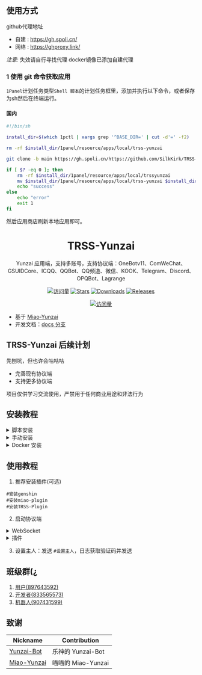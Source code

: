 ## 使用方式

github代理地址
- 自建 : https://gh.spoli.cn/ 
- 网络 : https://ghproxy.link/

*注意:* 失效请自行寻找代理
docker镜像已添加自建代理

### 1 使用 git 命令获取应用

`1Panel`计划任务类型`Shell 脚本`的计划任务框里，添加并执行以下命令，或者保存为sh然后在终端运行。
#### 国内
```bash
#!/bin/sh

install_dir=$(which 1pctl | xargs grep '^BASE_DIR=' | cut -d'=' -f2)

rm -rf $install_dir/1panel/resource/apps/local/trss-yunzai

git clone -b main https://gh.spoli.cn/https://github.com/SilkKirk/TRSS-Yunzai-1Panel.git "$install_dir/1panel/resource/apps/local/trss-yunzai"

if [ $? -eq 0 ]; then
    rm -rf $install_dir/1panel/resource/apps/local/trssyunzai
    mv $install_dir/1panel/resource/apps/local/trss-yunzai $install_dir/1panel/resource/apps/local/trssyunzai
    echo "success"
else
    echo "error"
    exit 1
fi
```
然后应用商店刷新本地应用即可。


<div align="center">

# TRSS-Yunzai

Yunzai 应用端，支持多账号，支持协议端：OneBotv11、ComWeChat、GSUIDCore、ICQQ、QQBot、QQ频道、微信、KOOK、Telegram、Discord、OPQBot、Lagrange

[![访问量](https://visitor-badge.glitch.me/badge?page_id=TimeRainStarSky.Yunzai&right_color=red&left_text=访%20问%20量)](https://github.com/TimeRainStarSky/Yunzai)
[![Stars](https://img.shields.io/github/stars/TimeRainStarSky/Yunzai?color=yellow&label=收藏)](../../stargazers)
[![Downloads](https://img.shields.io/github/downloads/TimeRainStarSky/Yunzai/total?color=blue&label=下载)](../../archive/main.tar.gz)
[![Releases](https://img.shields.io/github/v/release/TimeRainStarSky/Yunzai?color=green&label=发行版)](../../releases/latest)

[![访问量](https://profile-counter.glitch.me/TimeRainStarSky-Yunzai/count.svg)](https://github.com/TimeRainStarSky/Yunzai)

</div>

- 基于 [Miao-Yunzai](../../../../yoimiya-kokomi/Miao-Yunzai)
- 开发文档：[docs 分支](../../tree/docs)

## TRSS-Yunzai 后续计划

先刨坑，但也许会咕咕咕

- 完善现有协议端
- 支持更多协议端

项目仅供学习交流使用，严禁用于任何商业用途和非法行为

## 安装教程

<details><summary>脚本安装</summary>

- [🌌 TRSS](https://TRSS.me)
- [🔼 Vercel](https://TRSS-Script.Vercel.app)
- [🐱 GitHub](https://TimeRainStarSky.GitHub.io/TRSS_Script)
- [🇬 Gitee](https://Gitee.com/TimeRainStarSky/TRSS_Script)

</details>

<details><summary>手动安装</summary>

> 环境准备：Windows/Linux/MacOS/Android  
> [Node.js(>=v21)](https://nodejs.org), [Redis](https://redis.io), [Git](https://git-scm.com), [Chrome(可选)](https://google.cn/chrome)

1. Git Clone 项目

请根据网络情况选择使用 GitHub 或 Gitee 安装

```sh
git clone --depth 1 https://github.com/TimeRainStarSky/Yunzai
git clone --depth 1 https://gitee.com/TimeRainStarSky/Yunzai
cd Yunzai
```

2. 安装 [pnpm](https://pnpm.io/zh/installation) 和依赖

```sh
npm i -g pnpm
pnpm i
```

3. 前台运行

| 操作 | 命令 |
| ---- | ---- |
| 启动 | node . |
| 停止 | node . stop |

4. 使用 [pm2](https://pm2.keymetrics.io) 后台运行

| 操作 | 命令 |
| ---- | ---- |
| 启动 | pnpm start |
| 停止 | pnpm stop |
| 日志 | pnpm log |

5. 开机自启

```sh
pnpm start
pnpm pm2 save
pnpm pm2 startup
```

</details>

<details><summary>Docker 安装</summary>

```sh
bash <(curl -L https://github.com/TimeRainStarSky/Yunzai/raw/main/lib/tools/docker.sh)
bash <(curl -L https://gitee.com/TimeRainStarSky/Yunzai/raw/main/lib/tools/docker.sh)
```

| 参数 | 描述 | 默认值 |
| ---- | ---- | ------ |
| DIR | 安装文件夹 | $HOME/Yunzai |
| CMD | 启动命令 | tsyz |
| CMDPATH | 命令文件夹 | /usr/local/bin |
| DKNAME | 容器名 | Yunzai |
| DKURL | Docker 源 | docker.m.daocloud.io |
| GITURL | GIT 源 | https://gitee.com/TimeRainStarSky/Yunzai |
| APTURL | APT 源 | mirrors.ustc.edu.cn |
| APTDEP | APT 依赖 | chromium fonts-lxgw-wenkai fonts-noto-color-emoji |
| NPMURL | NPM 源 | https://registry.npmmirror.com |

- 参数修改方法

```sh
参数1="值1" 参数2="值2" bash <(x)
```

| 操作 | 命令 |
| ---- | ---- |
| 连接 | tsyz |
| 断开 | Ctrl+P+Q |
| 启动 | tsyz start |
| 重启 | tsyz restart |
| 停止 | tsyz stop |
| 日志 | tsyz log 行数 |
| 命令 | tsyz 命令 |

</details>

## 使用教程

1. 推荐安装插件(可选)

```
#安装genshin
#安装miao-plugin
#安装TRSS-Plugin
```

2. 启动协议端

<details><summary>WebSocket</summary><blockquote>

<details><summary>OneBotv11</summary><blockquote>

<details><summary>go-cqhttp</summary><blockquote>

  下载运行 [go-cqhttp](https://docs.go-cqhttp.org)，选择反向 WebSocket，修改 `config.yml`，以下为必改项：

  ```yaml
  uin: 账号
  password: '密码'
  post-format: array
  universal: ws://localhost:2536/OneBotv11
  ```

</blockquote></details>

<details><summary>LLOneBot</summary><blockquote>

  下载安装 [LLOneBot](https://github.com/LLOneBot/LLOneBot)，启用反向 WebSocket，添加地址：

  ```
  ws://localhost:2536/OneBotv11
  ```

</blockquote></details>

<details><summary>Shamrock</summary><blockquote>

  下载安装 [Shamrock](https://whitechi73.github.io/OpenShamrock)，启用被动 WebSocket，添加地址：

  ```
  ws://localhost:2536/OneBotv11
  ```

</blockquote></details>

<details><summary>Lagrange</summary><blockquote>

  下载运行 [Lagrange.OneBot](https://lagrangedev.github.io/Lagrange.Doc/Lagrange.OneBot)，修改 `appsettings.json` 中 `Implementations`：

  ```json
  {
    "Type": "ReverseWebSocket",
    "Host": "localhost",
    "Port": 2536,
    "Suffix": "/OneBotv11",
    "ReconnectInterval": 5000,
    "HeartBeatInterval": 5000,
    "AccessToken": ""
  }
  ```

</blockquote></details>

</blockquote></details>

<details><summary>ComWeChat</summary><blockquote>

下载运行 [ComWeChat](https://justundertaker.github.io/ComWeChatBotClient)，修改 `.env`，以下为必改项：

```python
websocekt_type = "Backward"
websocket_url = ["ws://localhost:2536/ComWeChat"]
```

<blockquote></details>

<details><summary>GSUIDCore</summary><blockquote>

下载运行 [GenshinUID 插件](https://docs.sayu-bot.com/LinkBots/AdapterList.html)，GSUIDCore 连接地址 修改为：

```
ws://localhost:2536/GSUIDCore
```

<blockquote></details>

<details><summary>OPQBot</summary><blockquote>

下载运行 [OPQBot](https://opqbot.com)，启动参数添加：

```
-wsserver ws://localhost:2536/OPQBot
```

</blockquote></details>

</blockquote></details>

<details><summary>插件</summary>

- [ICQQ](../../../Yunzai-ICQQ-Plugin)
- [QQBot](../../../Yunzai-QQBot-Plugin)
- [WeChat](../../../Yunzai-WeChat-Plugin)
- [KOOK](../../../Yunzai-KOOK-Plugin)
- [Telegram](../../../Yunzai-Telegram-Plugin)
- [Discord](../../../Yunzai-Discord-Plugin)
- [Route](../../../Yunzai-Route-Plugin)
- [Lagrange](../../../Yunzai-Lagrange-Plugin)

</details>

3. 设置主人：发送 `#设置主人`，日志获取验证码并发送

## 班级群(¿

1. [用户(897643592)](https://qm.qq.com/q/7NxbviGbj)
2. [开发者(833565573)](https://qm.qq.com/q/oFJR8VVECA)
3. [机器人(907431599)](https://qm.qq.com/q/oCBOrfE29U)

## 致谢

| Nickname | Contribution |
| -------- | ------------ |
| [Yunzai-Bot](../../../../Le-niao/Yunzai-Bot) | 乐神的 Yunzai-Bot |
| [Miao-Yunzai](../../../../yoimiya-kokomi/Miao-Yunzai) | 喵喵的 Miao-Yunzai |